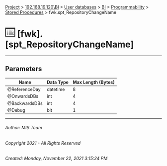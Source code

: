 #### 

[Project](../../../../../index.md) > [192.168.19.120\\BI](../../../../index.md) > [User databases](../../../index.md) > [BI](../../index.md) > [Programmability](../index.md) > [Stored Procedures](Stored_Procedures.md) > fwk.spt_RepositoryChangeName

# ![Stored Procedures](../../../../../Images/StoredProcedure32.png) [fwk].[spt_RepositoryChangeName]

---

## <a name="#parameters"></a>Parameters

| Name | Data Type | Max Length (Bytes) |
|---|---|---|
| @ReferenceDay | datetime | 8 |
| @OnwardsDBs | int | 4 |
| @BackwardsDBs | int | 4 |
| @Debug | bit | 1 |


---

###### Author:  MIS Team

###### Copyright 2021 - All Rights Reserved

###### Created: Monday, November 22, 2021 3:15:24 PM

